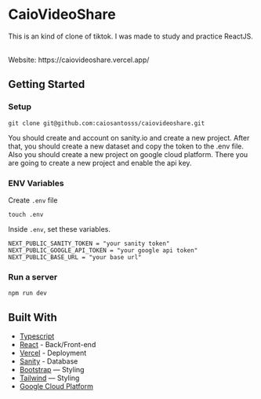# CaioVideoShare

This is an kind of clone of tiktok. I was made to study and practice ReactJS.
<!-- ![Screen Shot 2021-12-09 at 15 46 46](image here) -->


<br>
Website: https://caiovideoshare.vercel.app/


## Getting Started
### Setup

```
git clone git@github.com:caiosantosss/caiovideoshare.git
```

You should create and account on sanity.io and create a new project. After that, you should create a new dataset and copy the token to the .env file.
Also you should create a new project on google cloud platform. There you are going to create a new project and enable the api key.


### ENV Variables
Create `.env` file
```
touch .env
```
Inside `.env`, set these variables.
```
NEXT_PUBLIC_SANITY_TOKEN = "your sanity token"
NEXT_PUBLIC_GOOGLE_API_TOKEN = "your google api token"
NEXT_PUBLIC_BASE_URL = "your base url"
```


### Run a server
```
npm run dev
```

## Built With
- [Typescript](https://www.typescriptlang.org/)
- [React](https://reactjs.org/) - Back/Front-end
- [Vercel](https://vercel.com/) - Deployment
- [Sanity](https://www.sanity.io/) - Database
- [Bootstrap](https://getbootstrap.com/) — Styling
- [Tailwind](https://tailwindcss.com/) — Styling
- [Google Cloud Platform](https://console.cloud.google.com/)
